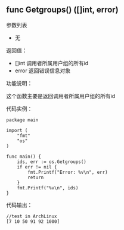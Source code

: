 ## func Getgroups() ([]int, error)

参数列表

- 无

返回值：

- []int 调用者所属用户组的所有id
- error 返回错误信息对象

功能说明：

这个函数主要是返回调用者所属用户组的所有id

代码实例：

    package main

    import (
        "fmt"
        "os"
    )

    func main() {
        ids, err := os.Getgroups()
        if err != nil {
            fmt.Printf("Error: %v\n", err)
            return
        }
        fmt.Printf("%v\n", ids)
    }

代码输出：

    //test in ArchLinux
    [7 10 50 91 92 1000]
